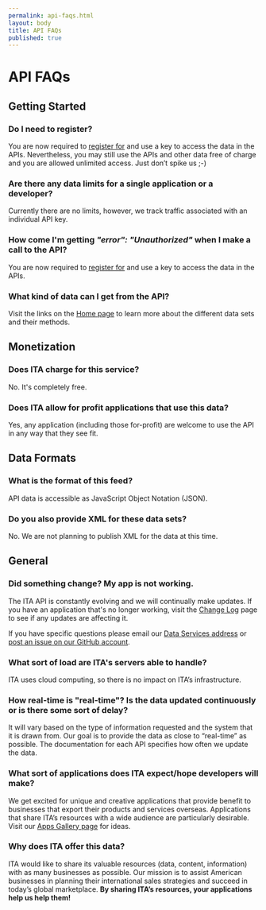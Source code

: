 ```yaml
---
permalink: api-faqs.html
layout: body
title: API FAQs
published: true
---
```


# API FAQs

## Getting Started

### Do I need to register?
You are now required to [register for](https://api.trade.gov/users/sign_up) and use a key to access the data in the APIs.  Nevertheless, you may still use the APIs and other data free of charge and you are allowed unlimited access.  Just don’t spike us ;-)

### Are there any data limits for a single application or a developer?
Currently there are no limits, however, we track traffic associated with an individual API key.

<!-- The default setting will be no more than **X** calls per second and **XXX** calls per day. This threshold can be raised for either a specific API key or globally if needed. We expect to make adjustments to the default settings over time. Our goal is to encourage the development of applications that help exporters. We do not want to introduce any limitations that work against that. -->

### How come I'm getting _"error": "Unauthorized"_ when I make a call to the API?
You are now required to [register for](https://api.trade.gov/users/sign_up) and use a key to access the data in the APIs.

### What kind of data can I get from the API?
Visit the links on the [Home page](http://developer.trade.gov) to learn more about the different data sets and their methods.

## Monetization

### Does ITA charge for this service?
No. It's completely free.

### Does ITA allow for profit applications that use this data?
Yes, any application (including those for-profit) are welcome to use the API in any way that they see fit.

<!-- as long as they conform to the [Developer License Agreement](/developer-license.html). -->

<!-- Developers need to **register** and get an API key. ITA uses **XXX** to handle registration, API key distribution, and general management of the data flow. -->

## Data Formats

### What is the format of this feed?
API data is accessible as JavaScript Object Notation (JSON).

### Do you also provide XML for these data sets?
No.  We are not planning to publish XML for the data at this time.

<!-- ### I am ready to deploy my application. How can I get my data limits increased?
When you are ready to release your app, please **XXX...** -->

## General

### Did something change?  My app is not working.
The ITA API is constantly evolving and we will continually make updates. If you have an application that's no longer working, visit the [Change Log](change-log.html) page to see if any updates are affecting it.

If you have specific questions please email our [Data Services address](mailto:DataServices@trade.gov) or [post an issue on our GitHub account](https://github.com/InternationalTradeAdministration/developerportal/issues).

### What sort of load are ITA's servers able to handle?
ITA uses cloud computing, so there is no impact on ITA’s infrastructure.

### How real-time is "real-time"? Is the data updated continuously or is there some sort of delay?
It will vary based on the type of information requested and the system that it is drawn from. Our goal is to provide the data as close to “real-time” as possible. The documentation for each API specifies how often we update the data.

### What sort of applications does ITA expect/hope developers will make?
We get excited for unique and creative applications that provide benefit to businesses that export their products and services overseas.  Applications that share ITA’s resources with a wide audience are particularly desirable.  Visit our [Apps Gallery page](app-gallery.html) for ideas.

### Why does ITA offer this data?
ITA would like to share its valuable resources (data, content, information) with as many businesses as possible.  Our mission is to assist American businesses in planning their international sales strategies and succeed in today’s global marketplace.  **By sharing ITA’s resources, your applications help us help them!**
